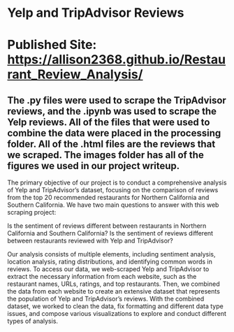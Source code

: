 # Yelp and TripAdvisor Reviews
# Published Site: https://allison2368.github.io/Restaurant_Review_Analysis/
## The .py files were used to scrape the TripAdvisor reviews, and the .ipynb was used to scrape the Yelp reviews. All of the files that were used to combine the data were placed in the processing folder. All of the .html files are the reviews that we scraped. The images folder has all of the figures we used in our project writeup. 

The primary objective of our project is to conduct a comprehensive analysis of Yelp and TripAdvisor’s dataset, focusing on the comparison of reviews from the top 20 recommended restaurants for Northern California and Southern California. We have two main questions to answer with this web scraping project:

Is the sentiment of reviews different between restaurants in Northern California and Southern California?
Is the sentiment of reviews different between restaurants reviewed with Yelp and TripAdvisor?

Our analysis consists of multiple elements, including sentiment analysis, location analysis, rating distributions, and identifying common words in reviews. To access our data, we web-scraped Yelp and TripAdvisor to extract the necessary information from each website, such as the restaurant names, URLs, ratings, and top restaurants. Then, we combined the data from each website to create an extensive dataset that represents the population of Yelp and TripAdvisor’s reviews. With the combined dataset, we worked to clean the data, fix formatting and different data type issues, and compose various visualizations to explore and conduct different types of analysis.

